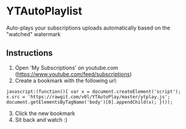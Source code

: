 # YTAutoPlaylist
Auto-plays your subscriptions uploads automatically based on the "watched" watermark

## Instructions
1. Open 'My Subscriptions' on youtube.com (https://www.youtube.com/feed/subscriptions)
2. Create a bookmark with the following url: 
```
javascript:(function(){ var x = document.createElement('script'); x.src = 'https://rawgit.com/v0l/YTAutoPlay/master/ytplay.js'; document.getElementsByTagName('body')[0].appendChild(x); }());
```
3. Click the new bookmark
4. Sit back and watch :)
